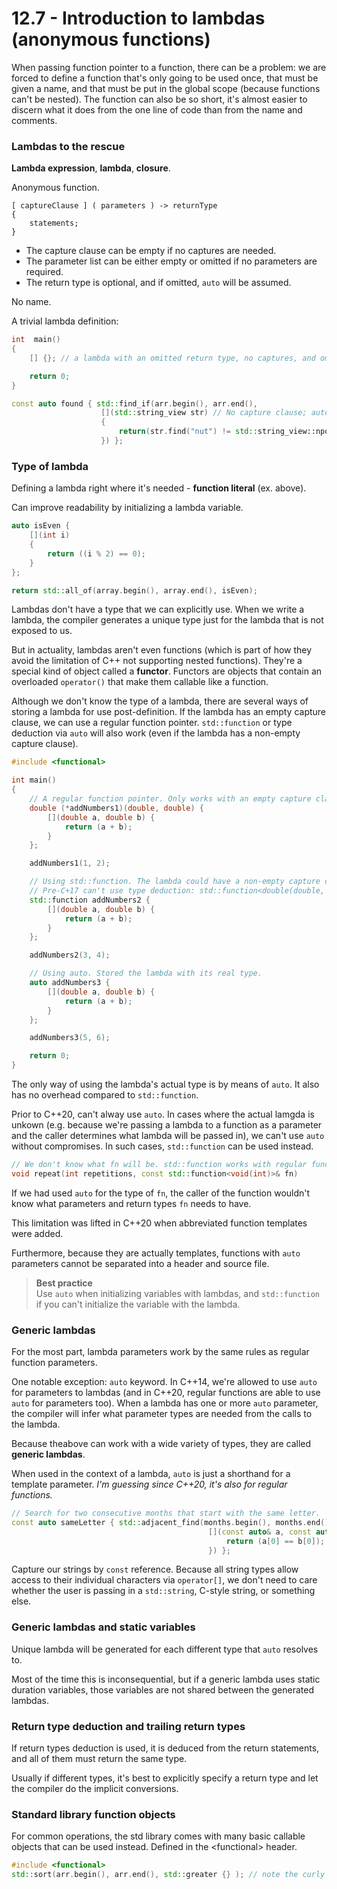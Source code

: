 # 12.7 - Introduction to lambdas (anonymous functions)

When passing function pointer to a function, there can be a problem: we are forced to
define a function that's only going to be used once, that must be given a name, and that
must be put in the global scope (because functions can't be nested). The function can also
be so short, it's almost easier to discern what it does from the one line of code than
from the name and comments.

### Lambdas to the rescue
**Lambda expression**, **lambda**, **closure**.

Anonymous function.

```
[ captureClause ] ( parameters ) -> returnType
{
    statements;
}
```

* The capture clause can be empty if no captures are needed.
* The parameter list can be either empty or omitted if no parameters are required.
* The return type is optional, and if omitted, `auto` will be assumed.

No name.

A trivial lambda definition:

```c++
int  main()
{
    [] {}; // a lambda with an omitted return type, no captures, and omitted parameters

    return 0;
}
```

```c++
const auto found { std::find_if(arr.begin(), arr.end(),
                    [](std::string_view str) // No capture clause; auto return
                    {
                        return(str.find("nut") != std::string_view::npos);
                    }) };
```

### Type of lambda
Defining a lambda right where it's needed - **function literal** (ex. above).

Can improve readability by initializing a lambda variable.

```c++
auto isEven {
    [](int i)
    {
        return ((i % 2) == 0);
    }
};

return std::all_of(array.begin(), array.end(), isEven);
```

Lambdas don't have a type that we can explicitly use. When we write a lambda, the compiler
generates a unique type just for the lambda that is not exposed to us.

But in actuality, lambdas aren't even functions (which is part of how they avoid the
limitation of C++ not supporting nested functions). They're a special kind of object
called a **functor**. Functors are objects that contain an overloaded `operator()` that
make them callable like a function.

Although we don't know the type of a lambda, there are several ways of storing a lambda
for use post-definition. If the lambda has an empty capture clause, we can use a regular
function pointer. `std::function` or type deduction via `auto` will also work (even if the
lambda has a non-empty capture clause).

```c++
#include <functional>

int main()
{
    // A regular function pointer. Only works with an empty capture clause.
    double (*addNumbers1)(double, double) {
        [](double a, double b) {
            return (a + b);
        }
    };

    addNumbers1(1, 2);

    // Using std::function. The lambda could have a non-empty capture clause
    // Pre-C+17 can't use type deduction: std::function<double(double, double)>
    std::function addNumbers2 {
        [](double a, double b) {
            return (a + b);
        }
    };

    addNumbers2(3, 4);

    // Using auto. Stored the lambda with its real type.
    auto addNumbers3 {
        [](double a, double b) {
            return (a + b);
        }
    };

    addNumbers3(5, 6);

    return 0;
}
```

The only way of using the lambda's actual type is by means of `auto`. It also has no
overhead compared to `std::function`.

Prior to C++20, can't alway use `auto`. In cases where the actual lamgda is unkown (e.g.
because we're passing a lambda to a function as a parameter and the caller determines what
lambda will be passed in), we can't use `auto` without compromises. In such cases,
`std::function` can be used instead.

```c++
// We don't know what fn will be. std::function works with regular functions and lambdas.
void repeat(int repetitions, const std::function<void(int)>& fn)
```

If we had used `auto` for the type of `fn`, the caller of the function wouldn't know what
parameters and return types `fn` needs to have.

This limitation was lifted in C++20 when abbreviated function templates were added.

Furthermore, because they are actually templates, functions with `auto` parameters cannot
be separated into a header and source file.

> **Best practice**<br>
> Use `auto` when initializing variables with lambdas, and `std::function` if you can't
> initialize the variable with the lambda.

### Generic lambdas
For the most part, lambda parameters work by the same rules as regular function
parameters.

One notable exception: `auto` keyword. In C++14, we're allowed to use `auto` for
parameters to lambdas (and in C++20, regular functions are able to use `auto` for
parameters too). When a lambda has one or more `auto` parameter, the compiler will infer
what parameter types are needed from the calls to the lambda.

Because theabove can work with a wide variety of types, they are called **generic
lambdas**.

When used in the context of a lambda, `auto` is just a shorthand for a template parameter.
*I'm guessing since C++20, it's also for regular functions.*

```c++
// Search for two consecutive months that start with the same letter.
const auto sameLetter { std::adjacent_find(months.begin(), months.end(),
                                            [](const auto& a, const auto& b) {
                                                return (a[0] == b[0]);
                                            }) };
```

Capture our strings by `const` reference. Because all string types allow access to their
individual characters via `operator[]`, we don't need to care whether the user is passing
in a `std::string`, C-style string, or something else.

### Generic lambdas and static variables
Unique lambda will be generated for each different type that `auto` resolves to.

Most of the time this is inconsequential, but if a generic lambda uses static duration
variables, those variables are not shared between the generated lambdas.

### Return type deduction and trailing return types
If return types deduction is used, it is deduced from the return statements, and all of
them must return the same type.

Usually if different types, it's best to explicitly specify a return type and let the
compiler do the implicit conversions.

### Standard library function objects
For common operations, the std library comes with many basic callable objects that can be
used instead. Defined in the \<functional\> header.

```c++
#include <functional>
std::sort(arr.begin(), arr.end(), std::greater {} ); // note the curly braces to intsantiate the object
```
